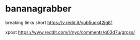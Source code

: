 # bananagrabber

breaking links
short
https://v.redd.it/yub5uok42jq81

xpost
https://www.reddit.com/r/nyc/comments/q03d7u/gross/
